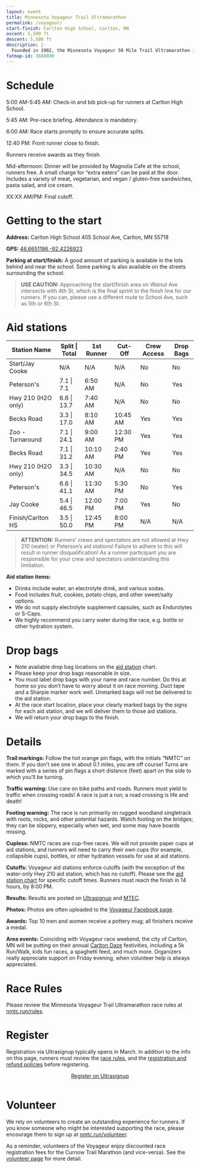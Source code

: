 ```yaml
---
layout: event
title: Minnesota Voyageur Trail Ultramarathon
permalink: /voyageur/
start-finish: Carlton High School, Carlton, MN
ascent: 5,500 ft
descent: 5,500 ft
description: |-
  Founded in 1982, the Minnesota Voyageur 50 Mile Trail Ultramarathon is one of the oldest trail ultras in the nation. The race follows a rugged, varied, out-and-back course that takes runners on a journey from Carlton, MN, through Jay Cooke State Park, and heads northeast over difficult, rough woodland trails to Duluth, MN—and back. Enjoy scenic overlooks of Lake Superior and cross the iconic Swinging Bridge over the St. Louis River. </br></br>Carlton High School hosts the start, finish, and race-day festivities. Weather for the Minnesota Voyageur can be extreme. There have been several years when it was hot and humid—including 2003 when it was brutally hot with 90 percent humidity. In other years it has been cool, in the mid-50’s, and wet. Plan for everything except snow—at least not so far!
fatmap-id: 3688890
---
```


# Schedule

5:00 AM-5:45 AM: Check-in and bib pick-up for runners at Carlton High School.

5:45 AM: Pre-race briefing. Attendance is mandatory.

6:00 AM: Race starts promptly to ensure accurate splits.

12:40 PM: Front runner close to finish.

Runners receive awards as they finish.

Mid-afternoon: Dinner will be provided by Magnolia Cafe at the school, runners free. A small charge for “extra eaters” can be paid at the door. Includes a variety of meat, vegetarian, and vegan / gluten-free sandwiches, pasta salad, and ice cream.

XX:XX AM/PM: Final cutoff.

# Getting to the start

**Address:** Carlton High School 405 School Ave, Carlton, MN 55718

**GPS:** [46.6651196,-92.4226923](https://goo.gl/maps/9W3JPx3k8jA2)

**Parking at start/finish:** A good amount of parking is available in the lots behind and near the school. Some parking is also available on the streets surrounding the school.

> **USE CAUTION:** Approaching the start/finish area on Walnut Ave intersects with 4th St, which is the final sprint to the finish line for our runners. If you can, please use a different route to School Ave, such as 5th or 6th St.


# Aid stations

<div class="table-container">
<table class="table table-bordered table-hover table-condensed">
<thead><tr><th title="Field #1">Station Name</th>
<th title="Field #2">Split | Total</th>
<th title="Field #3">1st Runner</th>
<th title="Field #4">Cut-Off</th>
<th title="Field #5">Crew Access</th>
<th title="Field #6">Drop Bags</th>
</tr></thead>
<tbody><tr>
<td>Start/Jay Cooke</td>
<td>N/A</td>
<td>N/A</td>
<td>N/A</td>
<td>No</td>
<td>No</td>
</tr>
<tr>
<td>Peterson&#39;s</td>
<td>7.1 | 7.1</td>
<td>6:50 AM</td>
<td>N/A</td>
<td>No</td>
<td>Yes</td>
</tr>
<tr>
<td>Hwy 210 (H2O only)</td>
<td>6.6 | 13.7</td>
<td>7:40 AM</td>
<td>N/A</td>
<td>No</td>
<td>No</td>
</tr>
<tr>
<td>Becks Road</td>
<td>3.3 | 17.0</td>
<td>8:10 AM</td>
<td>10:45 AM</td>
<td>Yes</td>
<td>Yes</td>
</tr>
<tr>
<td>Zoo - Turnaround</td>
<td>7.1 | 24.1</td>
<td>9:00 AM</td>
<td>12:30 PM</td>
<td>Yes</td>
<td>Yes</td>
</tr>
<tr>
<td>Becks Road</td>
<td>7.1 | 31.2</td>
<td>10:10 AM</td>
<td>2:40 PM</td>
<td>Yes</td>
<td>Yes</td>
</tr>
<tr>
<td>Hwy 210 (H2O only)</td>
<td>3.3 | 34.5</td>
<td>10:30 AM</td>
<td>N/A</td>
<td>No</td>
<td>No</td>
</tr>
<tr>
<td>Peterson&#39;s</td>
<td>6.6 | 41.1</td>
<td>11:30 AM</td>
<td>5:30 PM</td>
<td>No</td>
<td>Yes</td>
</tr>
<tr>
<td>Jay Cooke</td>
<td>5.4 | 46.5</td>
<td>12:00 PM</td>
<td>7:00 PM</td>
<td>Yes</td>
<td>No</td>
</tr>
<tr>
<td>Finish/Carlton HS</td>
<td>3.5 | 50.0</td>
<td>12:45 PM</td>
<td>8:00 PM</td>
<td>N/A</td>
<td>N/A</td>
</tr>
</tbody></table>
</div>

> **ATTENTION:** Runners’ crews and spectators are not allowed at Hwy 210 (water) or Peterson’s aid stations! Failure to adhere to this will result in runner disqualification! As a runner participant you are responsible for your crew and spectators understanding this limitation.  

**Aid station items:**
* Drinks include water, an electrolyte drink, and various sodas.
* Food includes fruit, cookies, potato chips, and other sweet/salty options.
* We do not supply electrolyte supplement capsules, such as Endurolytes or S-Caps.
* We highly recommend you carry water during the race, e.g. bottle or other hydration system.

# Drop bags

* Note available drop bag locations on the [aid station](#aid-stations) chart.
* Please keep your drop bags reasonable in size.
* You must label drop bags with your name and race number. Do this at home so you don’t have to worry about it on race morning. Duct tape and a Sharpie marker work well. Unmarked bags will not be delivered to the aid station.
* At the race start location, place your clearly marked bags by the signs for each aid station, and we will deliver them to those aid stations.
* We will return your drop bags to the finish.

# Details

**Trail markings:** Follow the hot orange pin flags, with the initials “NMTC” on them. If you don’t see one in about 0.1 miles, you are off course! Turns are marked with a series of pin flags a short distance (feet) apart on the side to which you’ll be turning.

**Traffic warning:** Use care on bike paths and roads. Runners must yield to traffic when crossing roads! A race is just a run; a road crossing is life and death!  

**Footing warning:** The race is run primarily on rugged woodland singletrack with roots, rocks, and other potential hazards. Watch footing on the bridges; they can be slippery, especially when wet, and some may have boards missing.

**Cupless:** NMTC races are cup-free races. We will not provide paper cups at aid stations, and runners will need to carry their own cups (for example, collapsible cups), bottles, or other hydration vessels for use at aid stations.

**Cutoffs:** Voyageur aid stations enforce cutoffs (with the exception of the water-only Hwy 210 aid station, which has no cutoff). Please see the [aid station chart](#aid-stations) for specific cutoff times. Runners must reach the finish in 14 hours, by 8:00 PM.

**Results:** Results are posted on [Ultrasignup](https://ultrasignup.com/register.aspx?did=114070) and [MTEC](https://www.mtecresults.com/event/show/4974/).

**Photos:** Photos are often uploaded to the [Voyageur Facebook page](https://www.facebook.com/minnesotavoyageur).

**Awards:** Top 10 men and women receive a pottery mug; all finishers receive a medal.

**Area events:** Coinciding with Voyageur race weekend, the city of Carlton, MN will be putting on their annual [Carlton Daze](https://carltonchamber.com/carlton-daze/) festivities, including a 5k Run/Walk, kids fun races, a spaghetti feed, and much more. Organizers really appreciate support on Friday evening, when volunteer help is always appreciated.

# Race Rules

Please review the Minnesota Voyageur Trail Ultramarathon race rules at [nmtc.run/rules](/rules).

# Register

Registration via Ultrasignup typically opens in March. In addition to the info on this page, runners must review the [race rules](/rules), and the [registration and refund policies](/registration) before registering.

<div class="container" style="display:flex;padding-bottom:1em;">
  <a href="https://ultrasignup.com/register.aspx?did=114070" style="margin: 0 auto;" target="blank">
    <div class="button">Register on Ultrasignup</div>
  </a>
</div>

# Volunteer

We rely on volunteers to create an outstanding experience for runners. If you know someone who might be interested supporting the race, please encourage them to sign up at [nmtc.run/volunteer](/volunteer).

As a reminder, volunteers of the Voyageur enjoy discounted race registration fees for the Curnow Trail Marathon (and vice-versa). See the [volunteer page](/volunteer) for more detail.

